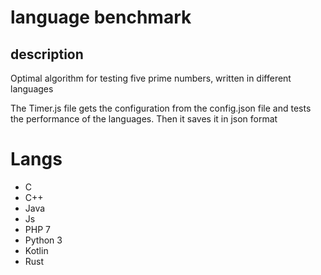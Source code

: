 # language benchmark

## description

Optimal algorithm for testing five prime numbers, written in different languages

The Timer.js file gets the configuration from the config.json file and tests the performance of the languages. Then it saves it in json format

# Langs
- C
- C++
- Java
- Js
- PHP 7
- Python 3
- Kotlin
- Rust
